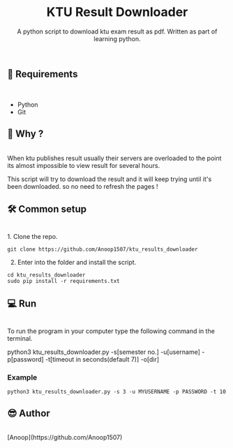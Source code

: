 <h1 align="center">KTU Result Downloader</h1>
<div align="center">
  <p>A python script to download ktu exam result as pdf.
Written as part of learning python.</p>
</div>
<br/>

## 🚧 Requirements
<br/>

* Python
* Git

## 🤔 Why ?
<br/>
When ktu publishes result usually their servers are overloaded to the point its almost impossible to view result for several hours. 

This script will try to download the result and it will keep trying until it's been downloaded. so no need to refresh the pages !

## 🛠 Common setup
<br/>
1. Clone the repo.

```
git clone https://github.com/Anoop1507/ktu_results_downloader
```

2. Enter into the folder and install the script.

```
cd ktu_results_downloader
sudo pip install -r requirements.txt
```

## 💻 Run
<br/>
To run the program in your computer type the following command in the terminal.

python3 ktu_results_downloader.py -s[semester no.] -u[username] -p[password] -t[timeout in seconds(default 7)] -o[dir]

### Example

```
python3 ktu_results_downloader.py -s 3 -u MYUSERNAME -p PASSWORD -t 10 
```

## 😎 Author
<br/>
[Anoop](https://github.com/Anoop1507)
